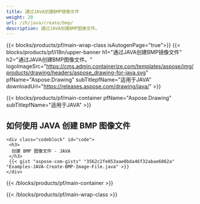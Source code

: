 ```yaml
---
title: 通过JAVA创建BMP镜像文件
weight: 20
url: /zh/java/create/bmp/
description: 通过JAVA创建BMP图像文件。
---
```


{{< blocks/products/pf/main-wrap-class isAutogenPage="true">}}
{{< blocks/products/pf/i18n/upper-banner h1="通过JAVA创建BMP镜像文件" h2="通过JAVA创建BMP图像文件。" logoImageSrc="https://cms.admin.containerize.com/templates/aspose/img/products/drawing/headers/aspose_drawing-for-java.svg" pfName="Aspose.Drawing" subTitlepfName="适用于JAVA" downloadUrl="https://releases.aspose.com/drawing/java/" >}}

{{< blocks/products/pf/main-container pfName="Aspose.Drawing" subTitlepfName="适用于JAVA" >}}

<h2>如何使用 JAVA 创建 BMP 图像文件</h2>

    <div class="codeblock" id="code">
     <h3>
      创建 BMP 图像文件 - JAVA
     </h3>
     {{< gist "aspose-com-gists" "3562c2fe053aae0bda46f32abae6062a" "Examples-JAVA-Create-BMP-Image-File.java" >}}
    </div>

{{< /blocks/products/pf/main-container >}}


{{< /blocks/products/pf/main-wrap-class >}}
